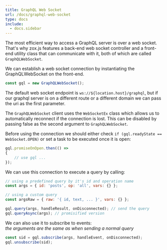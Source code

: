 ```yaml
---
title: GraphQL Web Socket
url: /docs/graphql-web-socket
type: docs
include:
  - docs.sidebar
---
```


The most efficient way to access a GraphQL server is over a web socket.
That's why zox.js features a back-end web socket controller
and a front-end utility class that can communicate with it,
both of which are called `GraphQLWebSocket`.

We can establish a web socket connection by instantiating the GraphQLWebSocket on the front-end.  

```js
const gql = new GraphQLWebSocket();
```

The default web socket endpoint is `ws://${location.host}/graphql`,
but if our graphql server is on a different route or a different domain
we can pass the uri as the first parameter.

The `GraphQLWebSocket` client uses the `WebSocketEx` class
which allows us to automatically reconnect if the connection is lost.
This can be disabled by passing false as the second argument to `GraphQLWebSocket`.

Before using the connection we should either check `if (gql.readyState == WebSocket.OPEN)`
or set a task to be executed once it is open:

```js
gql.promiseOnOpen.then(() =>
{
    // use gql ...
});
```

We can use this connection to execute a query by calling:

```js
// using a predefined query by it's id and operation name
const args = { id: 'posts', op: 'all', vars: {} };

// using a custom query
const argsRaw = { raw: '{ id, text, ... }', vars: {} };

gql.query(args, handleResult, onDisconnected); // send the query
gql.queryAsync(args); // promisified version
```

We can also use it to subscribe to events:  
_the arguments are the same as when sending a normal query_

```js
const sid = gql.subscribe(args, handleEvent, onDisconnected);
gql.unsubscribe(sid);
```
